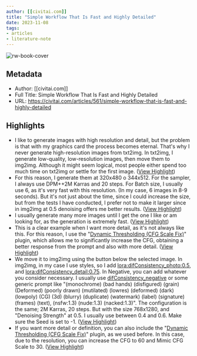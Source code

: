 ```yaml
---
author: [[civitai.com]]
title: "Simple Workflow That Is Fast and Highly Detailed"
date: 2023-11-08
tags: 
- articles
- literature-note
---
```

![rw-book-cover](https://image.civitai.com/xG1nkqKTMzGDvpLrqFT7WA/971aa068-1e2f-4943-b2e1-1bc11f81025f/width=1200/971aa068-1e2f-4943-b2e1-1bc11f81025f.jpeg)

## Metadata
- Author: [[civitai.com]]
- Full Title: Simple Workflow That Is Fast and Highly Detailed
- URL: https://civitai.com/articles/561/simple-workflow-that-is-fast-and-highly-detailed

## Highlights
- I like to generate images with high resolution and detail, but the problem is that with my graphics card the process becomes eternal. That's why I never generate high-resolution images from txt2img.
  In txt2img, I generate low-quality, low-resolution images, then move them to img2img. Although it might seem logical, most people either spend too much time on txt2img or settle for the first image. ([View Highlight](https://read.readwise.io/read/01heq6s7s6wst18ha6x986g6f2))
- For this reason, I generate them at 320x480 o 344x512. For the sampler, I always use DPM++2M Karras and 20 steps. For Batch size, I usually use 6, as it's very fast with this resolution. (In my case, 6 images in 8-9 seconds).
  But it's not just about the time, since I could increase the size, but from the tests I have conducted, I prefer not to make it larger since in img2img at 0.5 denoising offers me better results. ([View Highlight](https://read.readwise.io/read/01heq6ses6bt7bqmmrrpabjqs1))
- I usually generate many more images until I get the one I like or am looking for, as the generation is extremely fast. ([View Highlight](https://read.readwise.io/read/01heq6skad4gsrbqrhh9ms7fzx))
- This is a clear example when I want more detail, as it's not always like this. For this reason, I use the "[Dynamic Thresholding (CFG Scale Fix)](https://github.com/mcmonkeyprojects/sd-dynamic-thresholding)" plugin, which allows me to significantly increase the CFG, obtaining a better response from the prompt and also with more detail. ([View Highlight](https://read.readwise.io/read/01heq6tfbr74p4wtgm83x96fwc))
- We move it to img2img using the button below the selected image.
  In img2img, in my case I use styles, so I add [<lora:difConsistency_photo:0.5>](https://civitai.com/models/87376/difconsistency-photo-pack), and [<lora:difConsistency_detail:0.75>](https://civitai.com/models/87378/difconsistency-detail-pack).
  In Negative, you can add whatever you consider necessary. I usually use [difConsistency_negative](https://civitai.com/models/87375/difconsistency-negative-pack) or some generic prompt like "(monochrome) (bad hands) (disfigured) (grain) (Deformed) (poorly drawn) (mutilated) (lowres) (deformed) (dark) (lowpoly) (CG) (3d) (blurry) (duplicate) (watermark) (label) (signature) (frames) (text), (nsfw:1.3) (nude:1.3) (nacked:1.3)".
  The configuration is the same; 2M Karras, 20 steps. But with the size 768x1280, and "Denoising Strength" at 0.5. I usually use between 0.4 and 0.6. Make sure the Seed is set to -1. ([View Highlight](https://read.readwise.io/read/01heq6v1yxc6cbt3ea0zw85awy))
- If you want more detail or definition, you can also include the "[Dynamic Thresholding (CFG Scale Fix)](https://github.com/mcmonkeyprojects/sd-dynamic-thresholding)" plugin, as we used before. In this case, due to the resolution, you can increase the CFG to 60 and Mimic CFG Scale to 30. ([View Highlight](https://read.readwise.io/read/01heq6vwagf6twrjyjmda40q2n))
